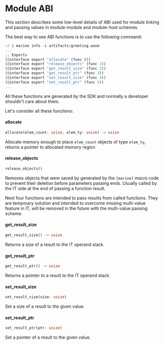 # Module ABI

This section describes some low-level details of ABI used for module linking and passing values in module-module and module-host schemes.

The best way to see ABI functions is to use the following command:

```rust
~/ $ marine info -i artifacts/greeting.wasm
...
;; Exports
(@interface export "allocate" (func 0))
(@interface export "release_objects" (func 1))
(@interface export "get_result_size" (func 2))
(@interface export "get_result_ptr" (func 3))
(@interface export "set_result_size" (func 4))
(@interface export "set_result_ptr" (func 5))
...
```

All these functions are generated by the SDK and normally a developer shouldn't care about them.

Let's consider all these functions:

#### allocate

```rust
allocate(elem_count: usize, elem_ty: usize) -> usize
```

Allocate memory enough to place `elem_count` objects of type `elem_ty`, returns a pointer to allocated memory region

#### release\_objects

```rust
release_objects()
```

Removes objects that were saved by generated by the `[marine]` macro code to prevent their deletion before parameters passing ends. Usually called by the IT side at the end of passing a function result.&#x20;

Next four functions are intended to pass results from called functions. They are temporary solution and intended to overcome missing multi-value feature in IT, will be removed in the future with the multi-value passing scheme.

#### get\_result\_size

```rust
get_result_size() -> usize
```

Returns a size of a result to the IT operand stack.

#### get\_result\_ptr

```rust
get_result_ptr() -> usize
```

Returns a pointer to a result to the IT operand stack.

#### set\_result\_size

```rust
set_result_size(size: usize)
```

Set a size of a result to the given value.

#### set\_result\_ptr

```rust
set_result_ptr(ptr: usize)
```

Set a pointer of a result to the given value.
